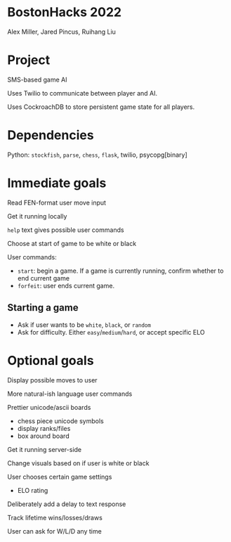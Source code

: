 # BostonHacks 2022

Alex Miller, Jared Pincus, Ruihang Liu


# Project

SMS-based game AI

Uses Twilio to communicate between player and AI.

Uses CockroachDB to store persistent game state for all players.

# Dependencies

Python: `stockfish`, `parse`, `chess`, `flask`, twilio, psycopg[binary]


# Immediate goals

Read FEN-format user move input

Get it running locally

`help` text gives possible user commands

Choose at start of game to be white or black

User commands:
 - `start`: begin a game. If a game is currently running, confirm whether to end current game
 - `forfeit`: user ends current game.

## Starting a game

 - Ask if user wants to be `white`, `black`, or `random`
 - Ask for difficulty. Either `easy`/`medium`/`hard`, or accept specific ELO

# Optional goals

Display possible moves to user

More natural-ish language user commands

Prettier unicode/ascii boards
 - chess piece unicode symbols
 - display ranks/files
 - box around board

Get it running server-side

Change visuals based on if user is white or black

User chooses certain game settings
 - ELO rating

Deliberately add a delay to text response

Track lifetime wins/losses/draws

User can ask for W/L/D any time